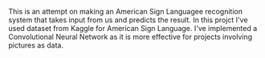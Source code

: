 This is an attempt on making an American Sign Languagee recognition system that takes input from us and predicts the result.
In this projct I've used dataset from Kaggle for American Sign Language.
I've implemented a Convolutional Neural Network as it is more effective for projects involving pictures as data.
